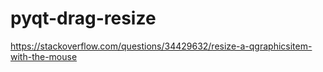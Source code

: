 # pyqt-drag-resize
https://stackoverflow.com/questions/34429632/resize-a-qgraphicsitem-with-the-mouse
